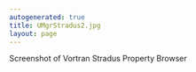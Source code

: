 ```yaml
---
autogenerated: true
title: UMgrStradus2.jpg
layout: page
---
```


Screenshot of Vortran Stradus Property Browser
